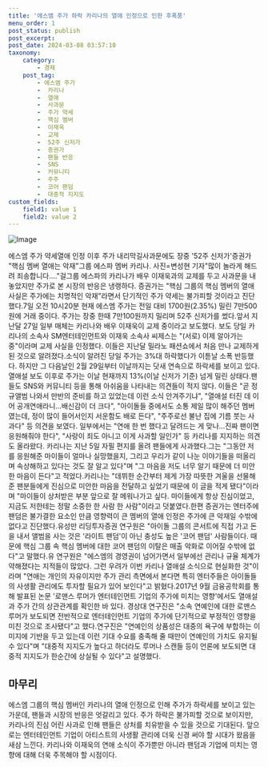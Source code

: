 ```yaml
---
title: '에스엠 주가 하락 카리나의 열애 인정으로 인한 후폭풍'
menu_order: 1
post_status: publish
post_excerpt: 
post_date: 2024-03-08 03:57:10
taxonomy:
    category:
        - 경제
    post_tag:
        - 에스엠 주가
        -  카리나
        -  열애
        -  사과문
        -  주가 약세
        -  핵심 멤버
        -  이재욱
        -  교제
        -  52주 신저가
        -  증권가
        -  팬들 반응
        -  SNS
        -  커뮤니티
        -  주주
        -  코어 팬덤
        -  대중적 지지도
custom_fields:
    field1: value 1
    field2: value 2
---
```


![Image](https://imgnews.pstatic.net/image/015/2024/03/07/0004956926_001_20240307115101023.jpg?type=w647)

에스엠 주가 약세열애 인정 이후 주가 내리막길사과문에도 장중 '52주 신저가'증권가 "핵심 멤버 열애는 악재"그룹 에스파 멤버 카리나. 사진=변성현 기자"많이 놀라게 해드려 죄송합니다…."걸그룹 에스파의 카리나가 배우 이재욱과의 교제를 두고 사과문을 내놓았지만 주가로 본 시장의 반응은 냉랭하다. 증권가는 "핵심 그룹의 핵심 멤버의 열애 사실은 주가에는 치명적인 악재"라면서 단기적인 주가 약세는 불가피할 것이라고 진단했다.7일 오전 10시20분 현재 에스엠 주가는 전일 대비 1700원(2.35%) 밀린 7만500원에 거래 중이다. 주가는 장중 한때 7만100원까지 밀리며 52주 신저가를 썼다.앞서 지난달 27일 일부 매체는 카리나와 배우 이재욱이 교제 중이라고 보도했다. 보도 당일 카리나의 소속사 SM엔터테인먼트와 이재욱 소속사 씨제스는 "(서로) 이제 알아가는 중"이라며 교제 사실을 인정했다. 이들은 지난달 밀라노 패션쇼에서 처음 만나 교제하게 된 것으로 알려졌다.소식이 알려진 당일 주가는 3%대 하락했다가 이튿날 소폭 반등했다. 하지만 그 다음날인 2월 29일부터 이날까지는 닷새 연속으로 하락세를 보이고 있다. 열애설 보도 이후로 주가는 이날 현재까지 13%(이날 신저가 기준) 넘게 밀린 상태다.팬들도 SNS와 커뮤니티 등을 통해 아쉬움을 나타내는 의견들이 적지 않다. 이들은 "곧 정규앨범 나와서 만반의 준비를 하고 있었는데 이런 소식 안겨주기냐", "열애설 터진 데 이어 공개연애라니…배신감이 더 크다", "아이돌들 중에서도 소통 제일 많이 해주던 멤버였는데, 정이 많이 들어서인지 서운함도 배로 든다", "주주로선 불난 집에 기름 붓는 사과다" 등 의견을 보였다. 일부에서는 "연애 한 번 했다고 달려드는 게 맞나…진짜 팬이면 응원해줘야 한다", "사랑이 죄도 아니고 이게 사과할 일인가" 등 카리나를 지지하는 의견도 올라왔다.
카리나는 지난 5일 자필 편지를 올려 팬들에게 사과했다.그는 "그동안 저를 응원해준 마이들이 얼마나 실망했을지, 그리고 우리가 같이 나눈 이야기들을 떠올리며 속상해하고 있다는 것도 잘 알고 있다"며 "그 마음을 저도 너무 알기 때문에 더 미안한 마음이 든다"고 적었다.카리나는 "데뷔한 순간부터 제게 가장 따뜻한 겨울을 선물해준 팬분들에게 진심으로 미안한 마음을 전달하고 싶었기 때문에 이 글을 적게 됐다"이라며 "마이들이 상처받은 부분 앞으로 잘 메워나가고 싶다. 마이들에게 항상 진심이었고, 지금도 저한테는 정말 소중한 한 사람 한 사람"이라고 덧붙였다.한편 증권가는 엔터주에 팬덤은 불가결한 요소인 만큼 영향력이 큰 멤버의 열애 인정은 주가에 큰 악재일 수밖에 없다고 진단했다.유성만 리딩투자증권 연구원은 "아이돌 그룹의 콘서트에 직접 가고 돈을 내서 앨범을 사는 것은 '라이트 팬덤'이 아닌 충성도 높은 '코어 팬덤' 사람들이다. 때문에 핵심 그룹 속 핵심 멤버에 대한 코어 팬덤의 이탈은 매출 악화로 이어질 수밖에 없다"고 말했다.유 연구원은 "에스엠의 경영권이 넘어가면서 일부에선 관리나 규율 체계가 약해졌다는 지적들이 많았다. 그런 우려가 이번 카리나 열애설 소식으로 현실화한 것"이라며 "연애는 개인의 자유이지만 주가 관리 측면에서 본다면 특히 엔터주들은 아이돌들의 사생활 관리에도 투자할 필요가 있어 보인다"고 밝혔다.2017년 9월 금융공학회를 통해 발표된 논문 '로맨스 루머가 엔터테인먼트 기업의 주가에 미치는 영향'에서도 열애설과 주가 간의 상관관계를 확인한 바 있다. 경상대 연구진은 "소속 연예인에 대한 로맨스 루머가 보도되면 전반적으로 엔터테인먼트 기업의 주가에 단기적으로 부정적인 영향을 미친 것으로 조사됐다"고 했다.연구진은 "연예인의 상품성은 대중의 욕구에 부합하는 이미지에 기반을 두고 있는데 이런 기대 수요를 충족해 줄 때만이 연예인의 가치도 유지될 수 있다"며 "대중적 지지도가 높다고 하더라도 루머나 스캔들 등이 언론에 보도되면 대중적 지지도가 한순간에 상실될 수 있다"고 설명했다.
## 마무리
에스엠 그룹의 핵심 멤버인 카리나의 열애 인정으로 인해 주가가 하락세를 보이고 있는 가운데, 팬들과 시장의 반응은 엇갈리고 있다. 주가 하락은 불가피할 것으로 보이지만, 카리나의 진심 어린 사과로 인해 팬들은 상처를 치유받을 수 있을 것으로 기대된다. 앞으로는 엔터테인먼트 기업이 아티스트의 사생활 관리에 더욱 신경 써야 할 시대가 왔음을 새삼 느낀다. 카리나와 이재욱의 연애 소식이 주가뿐만 아니라 팬덤과 기업에 미치는 영향에 대해 더욱 주목해야 할 시점이다.
